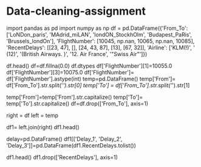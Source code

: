 # Data-cleaning-assignment
import pandas as pd
import numpy as np
df = pd.DataFrame({'From_To': ['LoNDon_paris', 'MAdrid_miLAN',
'londON_StockhOlm', 'Budapest_PaRis', 'Brussels_londOn'],
'FlightNumber': [10045, np.nan, 10065, np.nan, 10085],
'RecentDelays': [[23, 47], [], [24, 43, 87], [13], [67, 32]],
'Airline': ['KLM(!)', '<Air France> (12)', '(British Airways. )',
'12. Air France', '"Swiss Air"']})
  
df.head()
df=df.fillna(0.0)
df.dtypes
df['FlightNumber'][1]=10055.0
df['FlightNumber'][3]=10075.0
df['FlightNumber']= df['FlightNumber'].astype(int)
temp=pd.DataFrame()
temp['From']= df['From_To'].str.split('_').str[0]
temp['To'] = df['From_To'].str.split('_').str[1]

temp['From']=temp['From'].str.capitalize()
temp['To']= temp['To'].str.capitalize()
df=df.drop(['From_To'], axis=1)

right = df
left = temp

df1= left.join(right)
df1.head()

delay=pd.DataFrame()
df1[['Delay_1', 'Delay_2', 'Delay_3']]=pd.DataFrame(df1.RecentDelays.tolist())

df1.head()
df1.drop(['RecentDelays'], axis=1)
